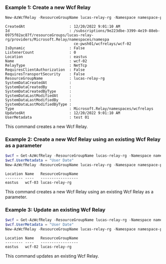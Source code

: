 ### Example 1: Create a new Wcf Relay 
```powershell
New-AzWcfRelay -ResourceGroupName lucas-relay-rg -Namespace namespace-pwsh01 -Name wcf-02 -WcfRelayType 'NetTcp' -UserMetadata "test 01"
```

```output
CreatedAt                    : 12/20/2022 9:01:10 AM
Id                           : /subscriptions/9e223dbe-3399-4e19-88eb-0975f02ac87f/resourceGroups/lucas-relay-rg/providers/Microsoft.Relay/namespaces/namespa
                               ce-pwsh01/wcfrelays/wcf-02
IsDynamic                    : False
ListenerCount                : 0
Location                     : eastus
Name                         : wcf-02
RelayType                    : NetTcp
RequiresClientAuthorization  : False
RequiresTransportSecurity    : False
ResourceGroupName            : lucas-relay-rg
SystemDataCreatedAt          : 
SystemDataCreatedBy          : 
SystemDataCreatedByType      : 
SystemDataLastModifiedAt     : 
SystemDataLastModifiedBy     : 
SystemDataLastModifiedByType : 
Type                         : Microsoft.Relay/namespaces/wcfrelays
UpdatedAt                    : 12/20/2022 9:01:10 AM
UserMetadata                 : test 01
```

This command creates a new Wcf Relay.

### Example 2: Create a new Wcf Relay using an existing Wcf Relay as a parameter
```powershell
$wcf = Get-AzWcfRelay -ResourceGroupName lucas-relay-rg -Namespace namespace-pwsh01 -Name wcf-02
$wcf.UserMetadata = "User Date"
New-AzWcfRelay -ResourceGroupName lucas-relay-rg -Namespace namespace-pwsh01 -Name wcf-03 -InputObject $wcf
```

```output
Location Name   ResourceGroupName
-------- ----   -----------------
eastus   wcf-03 lucas-relay-rg
```

This command creates a new Wcf Relay using an existing Wcf Relay as a parameter.

### Example 3: Update an existing Wcf Relay
```powershell
$wcf = Get-AzWcfRelay -ResourceGroupName lucas-relay-rg -Namespace namespace-pwsh01 -Name wcf-02
$wcf.UserMetadata = "User Date"
New-AzWcfRelay -ResourceGroupName lucas-relay-rg -Namespace namespace-pwsh01 -Name wcf-02 -InputObject $wcf
```

```output
Location Name   ResourceGroupName
-------- ----   -----------------
eastus   wcf-02 lucas-relay-rg
```

This command updates an existing Wcf Relay.